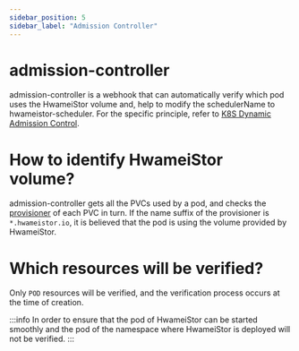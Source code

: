 ```yaml
---
sidebar_position: 5
sidebar_label: "Admission Controller"
---
```


# admission-controller

admission-controller is a webhook that can automatically verify which pod uses the HwameiStor volume and, help to modify the schedulerName to hwameistor-scheduler. For the specific principle, refer to [K8S Dynamic Admission Control](https://kubernetes.io/docs/reference/access-authn-authz/extensible-admission-controllers/).

# How to identify HwameiStor volume?

admission-controller gets all the PVCs used by a pod, and checks the [provisioner](https://kubernetes.io/docs/concepts/storage/storage-classes/) of each PVC in turn. If the name suffix of the provisioner is `*.hwameistor.io`, it is believed that the pod is using the volume provided by HwameiStor.

# Which resources will be verified?

Only `POD` resources will be verified, and the verification process occurs at the time of creation.

:::info
In order to ensure that the pod of HwameiStor can be started smoothly and the pod of the namespace where HwameiStor is deployed will not be verified.
:::

